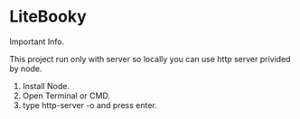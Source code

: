 # LiteBooky

Important Info.

This project run only with server so locally you can use http server privided by node.

1. Install Node.
2. Open Terminal or CMD.
3. type http-server -o and press enter.
